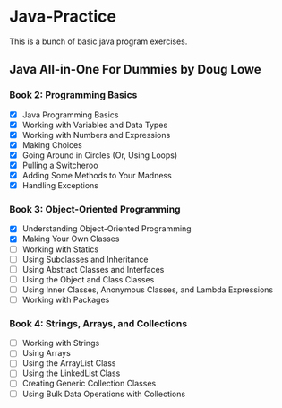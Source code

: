 # Java-Practice

This is a bunch of basic java program exercises.

## Java All-in-One For Dummies by Doug Lowe
### Book 2: Programming Basics

- [x] Java Programming Basics
- [x] Working with Variables and Data Types
- [x] Working with Numbers and Expressions
- [x] Making Choices
- [x] Going Around in Circles (Or, Using Loops)
- [x] Pulling a Switcheroo
- [x] Adding Some Methods to Your Madness
- [x] Handling Exceptions 

### Book 3: Object-Oriented Programming

- [x] Understanding Object-Oriented Programming 
- [x] Making Your Own Classes
- [ ] Working with Statics
- [ ] Using Subclasses and Inheritance 
- [ ] Using Abstract Classes and Interfaces 
- [ ] Using the Object and Class Classes
- [ ] Using Inner Classes, Anonymous Classes, and Lambda Expressions
- [ ] Working with Packages

### Book 4: Strings, Arrays, and Collections 

- [ ] Working with Strings
- [ ] Using Arrays
- [ ] Using the ArrayList Class
- [ ] Using the LinkedList Class
- [ ] Creating Generic Collection Classes 
- [ ] Using Bulk Data Operations with Collections 
